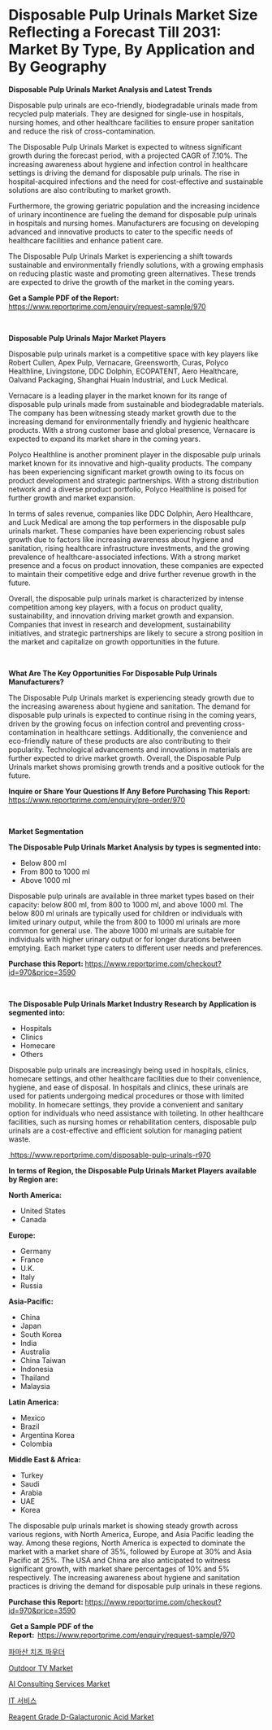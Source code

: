 <p><h1>Disposable Pulp Urinals Market Size Reflecting a Forecast Till 2031: Market By Type, By Application and By Geography</h1></p><p><strong>Disposable Pulp Urinals Market Analysis and Latest Trends</strong></p>
<p><p>Disposable pulp urinals are eco-friendly, biodegradable urinals made from recycled pulp materials. They are designed for single-use in hospitals, nursing homes, and other healthcare facilities to ensure proper sanitation and reduce the risk of cross-contamination.</p><p>The Disposable Pulp Urinals Market is expected to witness significant growth during the forecast period, with a projected CAGR of 7.10%. The increasing awareness about hygiene and infection control in healthcare settings is driving the demand for disposable pulp urinals. The rise in hospital-acquired infections and the need for cost-effective and sustainable solutions are also contributing to market growth.</p><p>Furthermore, the growing geriatric population and the increasing incidence of urinary incontinence are fueling the demand for disposable pulp urinals in hospitals and nursing homes. Manufacturers are focusing on developing advanced and innovative products to cater to the specific needs of healthcare facilities and enhance patient care.</p><p>The Disposable Pulp Urinals Market is experiencing a shift towards sustainable and environmentally friendly solutions, with a growing emphasis on reducing plastic waste and promoting green alternatives. These trends are expected to drive the growth of the market in the coming years.</p></p>
<p><strong>Get a Sample PDF of the Report:&nbsp;</strong> <a href="https://www.reportprime.com/enquiry/request-sample/970">https://www.reportprime.com/enquiry/request-sample/970</a></p>
<p>&nbsp;</p>
<p><strong>Disposable Pulp Urinals Major Market Players</strong></p>
<p><p>Disposable pulp urinals market is a competitive space with key players like Robert Cullen, Apex Pulp, Vernacare, Greensworth, Curas, Polyco Healthline, Livingstone, DDC Dolphin, ECOPATENT, Aero Healthcare, Oalvand Packaging, Shanghai Huain Industrial, and Luck Medical.</p><p>Vernacare is a leading player in the market known for its range of disposable pulp urinals made from sustainable and biodegradable materials. The company has been witnessing steady market growth due to the increasing demand for environmentally friendly and hygienic healthcare products. With a strong customer base and global presence, Vernacare is expected to expand its market share in the coming years.</p><p>Polyco Healthline is another prominent player in the disposable pulp urinals market known for its innovative and high-quality products. The company has been experiencing significant market growth owing to its focus on product development and strategic partnerships. With a strong distribution network and a diverse product portfolio, Polyco Healthline is poised for further growth and market expansion.</p><p>In terms of sales revenue, companies like DDC Dolphin, Aero Healthcare, and Luck Medical are among the top performers in the disposable pulp urinals market. These companies have been experiencing robust sales growth due to factors like increasing awareness about hygiene and sanitation, rising healthcare infrastructure investments, and the growing prevalence of healthcare-associated infections. With a strong market presence and a focus on product innovation, these companies are expected to maintain their competitive edge and drive further revenue growth in the future.</p><p>Overall, the disposable pulp urinals market is characterized by intense competition among key players, with a focus on product quality, sustainability, and innovation driving market growth and expansion. Companies that invest in research and development, sustainability initiatives, and strategic partnerships are likely to secure a strong position in the market and capitalize on growth opportunities in the future.</p></p>
<p>&nbsp;</p>
<p><strong>What Are The Key Opportunities For Disposable Pulp Urinals Manufacturers?</strong></p>
<p><p>The Disposable Pulp Urinals market is experiencing steady growth due to the increasing awareness about hygiene and sanitation. The demand for disposable pulp urinals is expected to continue rising in the coming years, driven by the growing focus on infection control and preventing cross-contamination in healthcare settings. Additionally, the convenience and eco-friendly nature of these products are also contributing to their popularity. Technological advancements and innovations in materials are further expected to drive market growth. Overall, the Disposable Pulp Urinals market shows promising growth trends and a positive outlook for the future.</p></p>
<p><strong>Inquire or Share Your Questions If Any Before Purchasing This Report:</strong> <a href="https://www.reportprime.com/enquiry/pre-order/970">https://www.reportprime.com/enquiry/pre-order/970</a></p>
<p>&nbsp;</p>
<p><strong>Market Segmentation</strong></p>
<p><strong>The Disposable Pulp Urinals Market Analysis by types is segmented into:</strong></p>
<p><ul><li>Below 800 ml</li><li>From 800 to 1000 ml</li><li>Above 1000 ml</li></ul></p>
<p><p>Disposable pulp urinals are available in three market types based on their capacity: below 800 ml, from 800 to 1000 ml, and above 1000 ml. The below 800 ml urinals are typically used for children or individuals with limited urinary output, while the from 800 to 1000 ml urinals are more common for general use. The above 1000 ml urinals are suitable for individuals with higher urinary output or for longer durations between emptying. Each market type caters to different user needs and preferences.</p></p>
<p><strong>Purchase this Report:&nbsp;</strong><a href="https://www.reportprime.com/checkout?id=970&price=3590">https://www.reportprime.com/checkout?id=970&price=3590</a></p>
<p>&nbsp;</p>
<p><strong>The Disposable Pulp Urinals Market Industry Research by Application is segmented into:</strong></p>
<p><ul><li>Hospitals</li><li>Clinics</li><li>Homecare</li><li>Others</li></ul></p>
<p><p>Disposable pulp urinals are increasingly being used in hospitals, clinics, homecare settings, and other healthcare facilities due to their convenience, hygiene, and ease of disposal. In hospitals and clinics, these urinals are used for patients undergoing medical procedures or those with limited mobility. In homecare settings, they provide a convenient and sanitary option for individuals who need assistance with toileting. In other healthcare facilities, such as nursing homes or rehabilitation centers, disposable pulp urinals are a cost-effective and efficient solution for managing patient waste.</p></p>
<p><a href="https://www.reportprime.com/disposable-pulp-urinals-r970">&nbsp;https://www.reportprime.com/disposable-pulp-urinals-r970</a></p>
<p><strong>In terms of Region, the Disposable Pulp Urinals Market Players available by Region are:</strong></p>
<p>
    <p> <strong> North America: </strong>
        <ul>
            <li>United States</li>
            <li>Canada</li>
        </ul>
        </p> 
    <p> <strong> Europe: </strong>
        <ul>
            <li>Germany</li>
            <li>France</li>
            <li>U.K.</li>
            <li>Italy</li>
            <li>Russia</li>
        </ul>
        </p> 
    <p> <strong> Asia-Pacific: </strong>
        <ul>
            <li>China</li>
            <li>Japan</li>
            <li>South Korea</li>
            <li>India</li>
            <li>Australia</li>
            <li>China Taiwan</li>
            <li>Indonesia</li>
            <li>Thailand</li>
            <li>Malaysia</li>
        </ul>
        </p> 
    <p> <strong> Latin America: </strong>
        <ul>
            <li>Mexico</li>
            <li>Brazil</li>
            <li>Argentina Korea</li>
            <li>Colombia</li>
        </ul>
        </p> 
    <p> <strong> Middle East & Africa: </strong>
        <ul>
            <li>Turkey</li>
            <li>Saudi</li>
            <li>Arabia</li>
            <li>UAE</li>
            <li>Korea</li>
        </ul>
    </p>
    </p>
<p><p>The disposable pulp urinals market is showing steady growth across various regions, with North America, Europe, and Asia Pacific leading the way. Among these regions, North America is expected to dominate the market with a market share of 35%, followed by Europe at 30% and Asia Pacific at 25%. The USA and China are also anticipated to witness significant growth, with market share percentages of 10% and 5% respectively. The increasing awareness about hygiene and sanitation practices is driving the demand for disposable pulp urinals in these regions.</p></p>
<p><strong>Purchase this Report: </strong><a href="https://www.reportprime.com/checkout?id=970&price=3590">https://www.reportprime.com/checkout?id=970&price=3590</a></p>
<p>&nbsp;<strong>Get a Sample PDF of the Report:&nbsp;&nbsp;</strong><a href="https://www.reportprime.com/enquiry/request-sample/970">https://www.reportprime.com/enquiry/request-sample/970</a></p>
<p><strong></strong></p>
<p><p><a href="https://github.com/nhaiquang84/Market-Research-Report-List-1/blob/main/863390310457.md">파마산 치즈 파우더</a></p><p><a href="https://github.com/almainyongb/Market-Research-Report-List-1/blob/main/outdoor-tv-market.md">Outdoor TV Market</a></p><p><a href="https://www.linkedin.com/pulse/ai-consulting-services-market-emerging-trends-future-prospects-rgiof">AI Consulting Services Market</a></p><p><a href="https://medium.com/@tonyolfson67562023/it-%EC%84%9C%EB%B9%84%EC%8A%A4-%EC%8B%9C%EC%9E%A5-%EC%A1%B0%EC%82%AC-%EB%B3%B4%EA%B3%A0%EC%84%9C%EC%97%90%EB%8A%94-10-5-cagr%EB%A1%9C-%EC%98%88%EC%83%81%EB%90%98%EB%8A%94-2024%EB%85%84%EB%B6%80%ED%84%B0-2031%EB%85%84%EA%B9%8C%EC%A7%80%EC%9D%98-%EC%8B%9C%EC%9E%A5-%EA%B7%9C%EB%AA%A8-%EC%A0%90%EC%9C%A0%EC%9C%A8-%EB%B0%8F-%EC%84%B1%EC%9E%A5%EC%9C%A8%EC%97%90-%EB%8C%80%ED%95%9C-%EB%B6%84%EC%84%9D%EC%9D%B4-%ED%8F%AC%ED%95%A8%EB%90%98%EC%96%B4-%EC%9E%88%EC%8A%B5%EB%8B%88%EB%8B%A4-bfb43e9c3a42">IT 서비스</a></p><p><a href="https://medium.com/@lisastevens48/reagent-grade-d-galacturonic-acid-market-trends-and-analysis-opportunities-and-challenges-for-aebede4d0d01">Reagent Grade D-Galacturonic Acid Market</a></p></p>